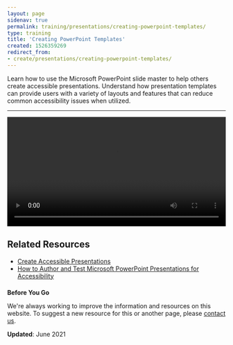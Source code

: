 ```yaml
---
layout: page
sidenav: true
permalink: training/presentations/creating-powerpoint-templates/
type: training
title: 'Creating PowerPoint Templates'
created: 1526359269
redirect_from:
- create/presentations/creating-powerpoint-templates/
---
```


<p>Learn how to use the Microsoft PowerPoint slide master to help others create accessible presentations. Understand how presentation templates can provide users with a variety of layouts and features that can reduce common accessibility issues when utilized.</p>
<hr>
<p><video controls="controls" data-vscid="3qesx4ovd" style="width:100%"><source src="https://assets.section508.gov/files/Creating-PowerPoint-Template_OpenCaption.mp4" type="video/mp4"></video></p>
<h2>Related Resources</h2>
<ul>
<li><a href="{{site.baseurl}}/create/presentations">Create Accessible Presentations </a></li>
<li><a href="{{site.baseurl}}/create/presentations/training-videos">How to Author and Test Microsoft PowerPoint Presentations for Accessibility</a></li>
</ul>
<div class="border-base radius-lg border-1px" style="margin-top: 1.5em;">
<div class="padding-1">
<p class="text-large"><strong>Before You Go</strong></p>
<p>We're always working to improve the information and resources on this website. To suggest a new resource for this or another page, please <a href="mailto:section.508@gsa.gov">contact us</a>.</p>
</div></div>
<p><strong>Updated</strong>: June 2021</p>